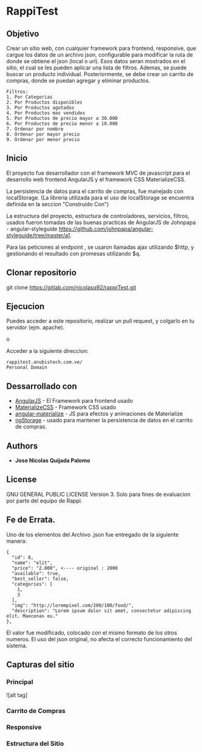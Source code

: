 # RappiTest

## Objetivo
Crear un sitio web, con cualquier framework para frontend, responsive, que cargue los datos de
un archivo json, configurable para modificar la ruta de donde se obtiene el json (local o url).
Esos datos seran mostrados en el sitio, el cual se les pueden aplicar una lista de filtros.
Ademas, se puede buscar un producto individual. Posteriormente, se debe crear un carrito de compras,
donde se puedan agregar y eliminar productos.

```
Filtros:
1. Por Categorias
2. Por Productos disponibles
3. Por Productos agotados
4. Por Productos mas vendidos
5. Por Productos de precio mayor a 30.000
6. Por Productos de precio menor a 10.000
7. Ordenar por nombre
8. Ordenar por mayor precio
9. Ordenar por menor precio
```


## Inicio

El proyecto fue desarrollador con el framework MVC de javascript para el desarrollo web frontend
AngularJS y el framework CSS MaterializeCSS.

La persistencia de datos para el carrito de compras, fue manejado con localStorage.
(La libreria utilizada para el uso de localStorage se encuentra definida en la seccion "Construido Con")

La estructura del proyecto, estructura de controladores, servicios, filtros, usados fueron tomadas de las
buenas practicas de AngularJS de Johnpapa - angular-styleguide https://github.com/johnpapa/angular-styleguide/tree/master/a1.

Para las peticiones al endpoint , se usaron llamadas ajax utilizando $http, y gestionando el resultado con promesas utilizando $q.

## Clonar repositorio
git clone https://gitlab.com/nicolasq92/rappiTest.git


## Ejecucion
Puedes acceder a este repositorio, realizar un pull request, y colgarlo en tu servidor (ejm. apache).

o

Acceder a la siguiente direccion:

```
rappitest.anubistech.com.ve/
Personal Domain
```

## Dessarrollado con

* [AngularJS](https://github.com/angular/angular.js) - El Framework para frontend usado
* [MaterializeCSS](https://github.com/Dogfalo/materialize) - Framework CSS usado
* [angular-materialize](https://github.com/krescruz/angular-materialize) - JS para efectos y animaciones de Materialize
* [ngStorage](https://github.com/gsklee/ngStorage) - usado para mantener la persistencia de datos en el carrito de compras.



## Authors

* **Jose Nicolas Quijada Palomo**

## License

GNU GENERAL PUBLIC LICENSE Version 3.
Solo para fines de evaluacion por parte del equipo de Rappi.

## Fe de Errata.

Uno de los elementos del Archivo .json fue entregado de la siguiente manera:

```
{
  "id": 8,
  "name": "elit",
  "price": "2.000", <---- original : 2000
  "available": true,
  "best_seller": false,
  "categories": [
    1,
    3
  ],
  "img": "http://lorempixel.com/200/100/food/",
  "description": "Lorem ipsum dolor sit amet, consectetur adipiscing elit. Maecenas eu."
},
```
El valor fue modificado, colocado con el mismo formato de los otros numeros. El uso del json original,
no afecta el correcto funcionamiento del sistema.

## Capturas del sitio

### Principal

![alt tag]


### Carrito de Compras



### Responsive



### Estructura del Sitio
